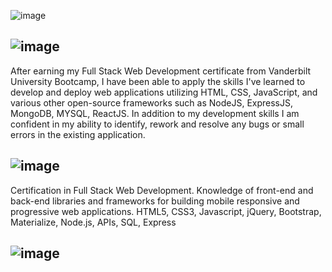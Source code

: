 ![image](https://user-images.githubusercontent.com/108022127/199597298-1b5a966d-7db8-4ede-bfc8-cf6663e96c12.png)

## ![image](https://user-images.githubusercontent.com/108022127/199597969-94059751-a25f-4912-b879-b80724930107.png)
After earning my Full Stack Web Development certificate from Vanderbilt University Bootcamp, I have been able to apply the skills I've learned to develop and deploy web applications utilizing HTML, CSS, JavaScript, and various other open-source frameworks such as NodeJS, ExpressJS, MongoDB, MYSQL, ReactJS. In addition to my development skills I am confident in my ability to identify, rework and resolve any bugs or small errors in the existing application.



## ![image](https://user-images.githubusercontent.com/108022127/199597908-897b8d46-5833-41a7-bd33-03560a7361c1.png)
Certification in Full Stack Web Development. Knowledge of front-end and back-end libraries and frameworks for building mobile responsive and progressive web applications.
HTML5, CSS3, Javascript, jQuery, Bootstrap, Materialize, Node.js, APIs, SQL, Express


## ![image](https://user-images.githubusercontent.com/108022127/199598196-f6b625f5-2e84-4012-9f22-4853b050e886.png)




